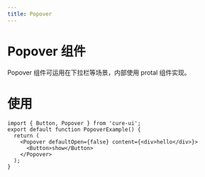 ```yaml
---
title: Popover
---
```


# Popover 组件

Popover 组件可运用在下拉栏等场景，内部使用 protal 组件实现。

# 使用

```tsx
import { Button, Popover } from 'cure-ui';
export default function PopoverExample() {
  return (
    <Popover defaultOpen={false} content={<div>hello</div>}>
      <Button>show</Button>
    </Popover>
  );
}
```
